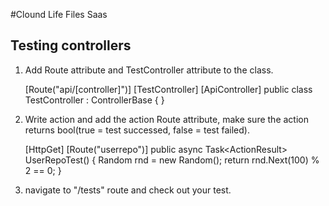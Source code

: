 #Clound Life
Files Saas

## Testing controllers
1) Add Route attribute and TestController attribute to the class.

	  [Route("api/[controller]")]
    [TestController]
    [ApiController]
    public class TestController : ControllerBase
    {
    }

2) Write action and add the action Route attribute, make sure the action returns bool(true = test successed, false = test failed).

    [HttpGet]
    [Route("userrepo")]
    public async Task<ActionResult<bool>> UserRepoTest()
    {
    	Random rnd = new Random();
    	return  rnd.Next(100) % 2 == 0;
    }

3) navigate to "/tests" route and check out your test.

